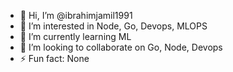 - 👋 Hi, I’m @ibrahimjamil1991
- 👀 I’m interested in Node, Go, Devops, MLOPS
- 🌱 I’m currently learning ML
- 💞️ I’m looking to collaborate on Go, Node, Devops
- ⚡ Fun fact: None
